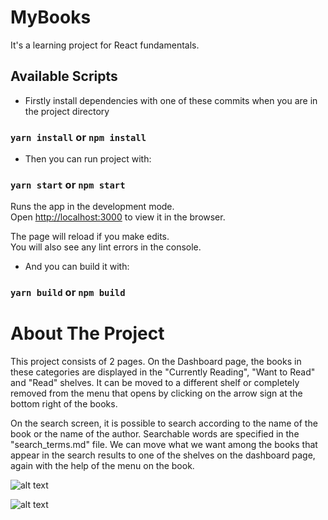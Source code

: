 # MyBooks

It's a learning project for React fundamentals.

## Available Scripts

- Firstly install dependencies with one of these commits when you are in the project directory 
 ### `yarn install` or `npm install`

- Then you can run project with:

### `yarn start` or `npm start`

Runs the app in the development mode.\
Open [http://localhost:3000](http://localhost:3000) to view it in the browser.

The page will reload if you make edits.\
You will also see any lint errors in the console.

- And you can build it with:

### `yarn build` or `npm build`

# About The Project

This project consists of 2 pages. On the Dashboard page, the books in these categories are displayed in the "Currently Reading", "Want to Read" and "Read" shelves. It can be moved to a different shelf or completely removed from the menu that opens by clicking on the arrow sign at the bottom right of the books.

On the search screen, it is possible to search according to the name of the book or the name of the author. Searchable words are specified in the "search_terms.md" file. We can move what we want among the books that appear in the search results to one of the shelves on the dashboard page, again with the help of the menu on the book.

![alt text](https://github.com/nailcankucuk/mybook-react-learning-project/blob/main/dashboard.png?raw=true)

![alt text](https://github.com/nailcankucuk/mybook-react-learning-project/blob/main/search.png?raw=true)

